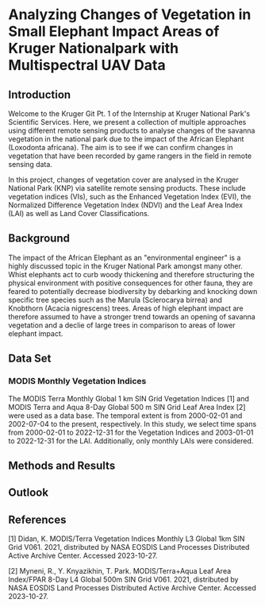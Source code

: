# Analyzing Changes of Vegetation in Small Elephant Impact Areas of Kruger Nationalpark with Multispectral UAV Data
## Introduction
Welcome to the Kruger Git Pt. 1 of the Internship at Kruger National Park's Scientific Services. Here, we present a collection of multiple approaches 
using different remote sensing products to analyse changes of the savanna vegetation in the national park due to the impact of the African Elephant (Loxodonta africana). The aim is to see if we can confirm changes in vegetation that have been recorded by game rangers in the field in remote sensing data.

In this project, changes of vegetation cover are analysed in the Kruger National Park (KNP) via satellite remote sensing products. These include vegetation indices (VIs), such as the Enhanced Vegetation Index (EVI), the Normalized Difference Vegetation Index (NDVI) and the Leaf Area Index (LAI) as well as Land Cover Classifications. 

## Background
The impact of the African Elephant as an "environmental engineer" is a highly discussed topic in the Kruger National Park amongst many other. Whist elephants act to 
curb woody thickening and therefore structuring the physical environment with positive consequences for other fauna, they are feared to potentially decrease biodiversity
by debarking and knocking down specific tree species such as the Marula (Sclerocarya birrea) and Knobthorn (Acacia nigrescens) trees. Areas of high elephant impact are therefore assumed to have a stronger trend towards an opening of savanna vegetation and a declie of large trees in comparison to areas of lower elephant impact.

## Data Set 
### MODIS Monthly Vegetation Indices
The MODIS Terra Monthly Global 1 km SIN Grid Vegetation Indices [1] and MODIS Terra and Aqua 8-Day Global 500 m SIN Grid Leaf Area Index [2] were used as a data base. The temporal extent is from 2000-02-01 and 2002-07-04 to the present, respectively. In this study, we select time spans from 2000-02-01 to 2022-12-31 for the Vegetation Indices and 2003-01-01 to 2022-12-31 for the LAI. Additionally, only monthly LAIs were considered.

## Methods and Results

## Outlook

## References
[1] Didan, K. MODIS/Terra Vegetation Indices Monthly L3 Global 1km SIN Grid V061</i>. 2021, distributed by NASA EOSDIS Land Processes Distributed Active Archive Center. Accessed 2023-10-27.

[2] Myneni, R., Y. Knyazikhin, T. Park. MODIS/Terra+Aqua Leaf Area Index/FPAR 8-Day L4 Global 500m SIN Grid V061. 2021, distributed by NASA EOSDIS Land Processes Distributed Active Archive Center. Accessed 2023-10-27.




